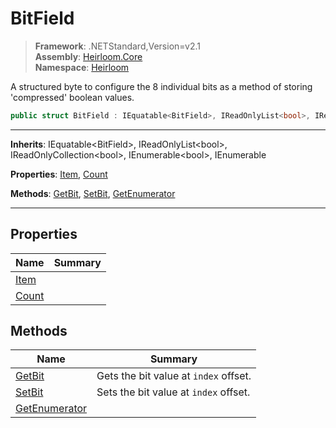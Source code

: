 # BitField

> **Framework**: .NETStandard,Version=v2.1  
> **Assembly**: [Heirloom.Core][0]  
> **Namespace**: [Heirloom][0]  

A structured byte to configure the 8 individual bits as a method of storing 'compressed' boolean values.

```cs
public struct BitField : IEquatable<BitField>, IReadOnlyList<bool>, IReadOnlyCollection<bool>, IEnumerable<bool>, IEnumerable
```

--------------------------------------------------------------------------------

**Inherits**: IEquatable\<BitField>, IReadOnlyList\<bool>, IReadOnlyCollection\<bool>, IEnumerable\<bool>, IEnumerable

**Properties**: [Item][1], [Count][2]

**Methods**: [GetBit][3], [SetBit][4], [GetEnumerator][5]

--------------------------------------------------------------------------------

## Properties

| Name       | Summary |
|------------|---------|
| [Item][1]  |         |
| [Count][2] |         |

## Methods

| Name               | Summary                               |
|--------------------|---------------------------------------|
| [GetBit][3]        | Gets the bit value at `index` offset. |
| [SetBit][4]        | Sets the bit value at `index` offset. |
| [GetEnumerator][5] |                                       |

[0]: ..\Heirloom.Core.md
[1]: Heirloom.BitField.Item.md
[2]: Heirloom.BitField.Count.md
[3]: Heirloom.BitField.GetBit.md
[4]: Heirloom.BitField.SetBit.md
[5]: Heirloom.BitField.GetEnumerator.md
